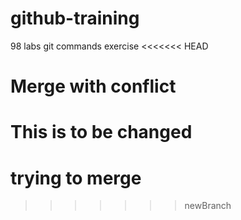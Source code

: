 # github-training
98 labs git commands exercise
<<<<<<< HEAD

# Merge with conflict
This is to be changed
=======
# trying to merge
>>>>>>> newBranch
